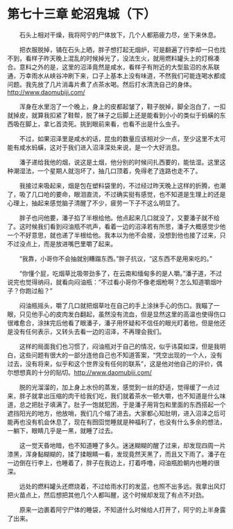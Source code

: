 # 第七十三章 蛇沼鬼城（下）


　　石头上相对干燥，我将阿宁的尸体放下，几个人都筋疲力尽，坐下来休息。

　　把衣服脱掉，铺在石头上晒，胖子想打起无烟炉，可是翻遍了行李却一只也找不到，看样子昨天晚上混乱的时候掉光了，没法生火，就用燃料罐头上的灯棉凑合。意料之外的是，这里的沼泽竟然是咸水，看样子有附近的大型盐沼的水系联通，万幸雨水从峡谷冲刷下来，口子上基本上没有味道，不然我们可能连喝水都成问题。我先放了几片消毒片煮了点茶水喝。然后打水清洗自己的身体。http://www.daomubiji.com/

　　浑身在水里泡了一个晚上，身上的皮都起皱了，鞋子脱掉，脚全泡白了，一扣就掉皮，就算我扣紧了鞋帮，脱了袜子之后脚上还是能看到小小的类似于蚂蟥的东西吸在脚上，拿匕首烫死。挑到眼前来看，也看不出是什么虫子。

　　不过，如果沼泽里是咸水的话，昆虫的数量应该相对少一点，至少这里不太可能有咸水蚂蟥，这对于我们进入沼泽深处来说，是一个大好消息。

　　潘子递给我他的烟，说这是土烟，他分别的时候问扎西要的，能怯湿。这里这种潮湿法，一个星期人就泡坏了，抽几口顶着，免得老了连路也走不了。

　　我接过来吸起来，烟是包在塑料袋里的，不过经过昨天晚上这样的折腾，也潮了，吸了几口呛的要命，眼泪直流，不过确实挺有感觉，也不知道是生理上的还是心理上，抽起来感觉脑子清醒了不少，疲劳一下子不这么明显了。

　　胖子也问他要，潘子掐了半根给他。他点起来几口就没了，又要潘子就不给了。这时候我们看到闷油瓶不吭声，看着一边的沼泽若有所思，潘子大概感觉少他一个不好意思，就也递了半根给他。我本以为他不会接，没想到他也接了过来，只不过没点上，而是放进嘴巴里嚼了起来。

　　“我靠，小哥你不会抽就别糟蹋东西。”胖子抗议，“这东西不是用来吃的。”

　　“你懂个屁，吃烟草比吸带劲多了，在云南和缅甸多的是人嚼。”潘子道，不过说完也觉得纳闷，就看向闷油瓶：“不过看小哥你不像老烟枪啊？怎么知道嚼烟叶子？你跑过船？”

　　闷油瓶摇头，嚼了几口就把烟草吐在自己的手上涂抹手心的伤口。我瞄了一眼，只见他手心的皮肉发白翻起，虽然没有流血，但是显然这里的高温也使得伤口很难愈合，涂抹完后他看了眼潘子，潘子用怀疑和不信任的眼光盯着他，但是他还是没有任何表示，又转头去看一边的沼泽，不再理会我们。

　　这样的局面我们也习惯了，闷油瓶对于自己的情况，似乎讳莫如深，但是我明白，这些问题有很大的一部分连他自己也不知道答案，“凭空出现的一个人，没有过去，没有将来，似乎和这个世界没有任何的联系”，这是他对他自己的评价，偶尔想想真的十分的贴切。http://www.daomubiji.com/

　　脱的光溜溜的，加上身上水份的蒸发，感觉到一丝的舒适，觉得缓了一点过来，胖子就拿出压缩的肉干给我们吃，我们就着茶水一顿大嚼，也不知道是什么味道，总之把肚子填满了。肚子一饱就犯困，于是潘子用背包和里面的东西搭起一个遮挡阳光的地方，他放哨，我们几个缩了进去。大家都心知肚明，进入沼泽之后可能再也没有机会休息了，现在有囫囵觉睡就是种福利了，也没有什么多余的想法，一躺下，眼睛几乎是一黑，就睡了过去。

　　这一觉天昏地暗，也不知道睡了多久。迷迷糊糊的醒了过来，却发现四周一片漆黑，浑身黏糊糊的，揉了揉眼睛一看，发现竟然天黑了，而且又下雨了。潘子在一边倒在行李上，也睡着了，胖子在我边上，打着呼噜，闷油瓶脸朝内也睡的很深。

　　远处的燃料罐头还燃烧着，不过给雨水打的发蓝，也照不出多远。我拿出风灯把火苗点上，然后想把其他几个人都叫醒，这个时候却发现了有点不对劲。

　　原来一边裹着阿宁尸体的睡袋，不知道什么时候给人打开了，阿宁的上半身露了出来。

